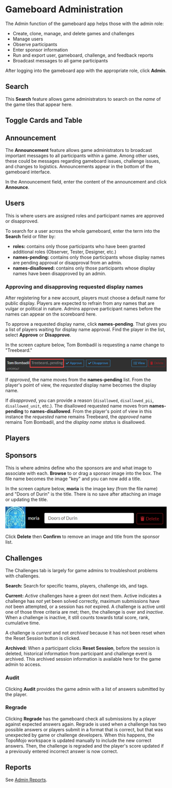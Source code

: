 # Gameboard Administration

The Admin function of the gameboard app helps those with the admin role:

- Create, clone, manage, and delete games and challenges
- Manage users
- Observe participants
- Enter sponsor information
- Run and export user, gameboard, challenge, and feedback reports
- Broadcast messages to all game participants

After logging into the gameboard app with the appropriate role, click **Admin**.

## Search

This **Search** feature allows game administrators to search on the *name* of the game tiles that appear here.

## Toggle Cards and Table

## Announcement

The **Announcement** feature allows game administrators to broadcast important messages to all participants within a game. Among other uses, these could be messages regarding gameboard issues, challenge issues, and changes to logistics. Announcements appear in the bottom of the gameboard  interface. 

<!--Need to confirm where the announcements appear to the participants.-->

In the Announcement field, enter the content of the announcement and click **Announce**.

## Users

This is where users are assigned roles and participant names are approved or disapproved.

To search for a user across the whole gameboard, enter the term into the **Search** field or filter by:

- **roles:** contains only those participants who have been granted additional roles (Observer, Tester, Designer, etc.)
- **names-pending:** contains only those participants whose display names are pending approval or disapproval from an admin.
- **names-disallowed:** contains only those participants whose display names have been disapproved by an admin.

### Approving and disapproving requested display names

After registering for a new account, players must choose a default name for public display. Players are expected to refrain from any names that are vulgar or political in nature. Admins approve participant names before the names can appear on the scoreboard here. 

To approve a requested display name, click **names-pending**. That gives you a list of players waiting for display name approval. Find the player in the list, select **Approve** or **Disapprove**.

In the screen capture below, Tom Bombadil is requesting a name change to "Treebeard."

![admin-pending](img/admin-pending.png)

If *approved*, the name moves from the **names-pending** list. From the player's point of view, the *requested* display name becomes the display name.

If *disapproved*, you can provide a reason (`disallowed`, `disallowed_pii`, `disallowed_unit`, etc.). The disallowed requested name moves from **names-pending** to **names-disallowed**. From the player's point of view in this instance the *requested* name remains Treebeard, the *approved* name remains Tom Bombadil, and the *display name status* is disallowed. 

## Players

## Sponsors

This is where admins define who the sponsors are and what image to associate with each. **Browse** to or drag a sponsor image into the box. The file name becomes the image "key" and you can now add a title.

In the screen capture below, **moria** is the image key (from the file name) and "Doors of Durin" is the title. There is no save after attaching an image or updating the title.

![moria](img/admin-moria.png)

Click **Delete** then **Confirm** to remove an image and title from the sponsor list.

## Challenges

The Challenges tab is largely for game admins to troubleshoot problems with challenges.

**Search:** Search for specific teams, players,  challenge ids, and tags.

**Current:** *Active* challenges have a green dot next them. Active indicates a challenge has *not* yet been solved correctly, maximum submissions have *not* been attempted, or a session has *not* expired. A challenge is active until one of those three criteria are met; then, the challenge is over and *inactive*. When a challenge is inactive, it still counts towards total score, rank, cumulative time.

A challenge is *current* and not *archived* because it has not been reset when the Reset Session button is clicked. 

**Archived:** When a participant clicks **Reset Session**, before the session is deleted, historical information from participant and challenge event is archived. This archived session information is available here for the game admin to access.

### Audit

Clicking **Audit** provides the game admin with a list of answers submitted by the player.

### Regrade

Clicking **Regrade** has the gameboard check all submissions by a player against expected answers again. Regrade is used when a challenge has two possible answers or players submit in a format that is correct, but that was unexpected by game or challenge developers. When this happens, the TopoMojo workspace is updated manually to include the new correct answers. Then, the challenge is regraded and the player's score updated if a previously entered incorrect answer is now correct.

## Reports

See [Admin Reports](admin-reports.md).